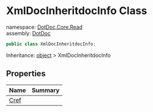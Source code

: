 ﻿# XmlDocInheritdocInfo Class

namespace: [DotDoc\.Core\.Read](../DotDoc.Core.Read.md)<br />
assembly: [DotDoc](../../DotDoc.md)



```csharp
public class XmlDocInheritdocInfo;
```

Inheritance: [object](https://docs.microsoft.com/ja-jp/dotnet/api/System.Object) > XmlDocInheritdocInfo

## Properties

| Name | Summary |
|------|---------|
| [Cref](./XmlDocInheritdocInfo/Cref.md) |  |

